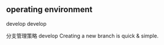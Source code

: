 ## operating environment
develop develop        

分支管理策略 develop
Creating a new branch is quick & simple.

                